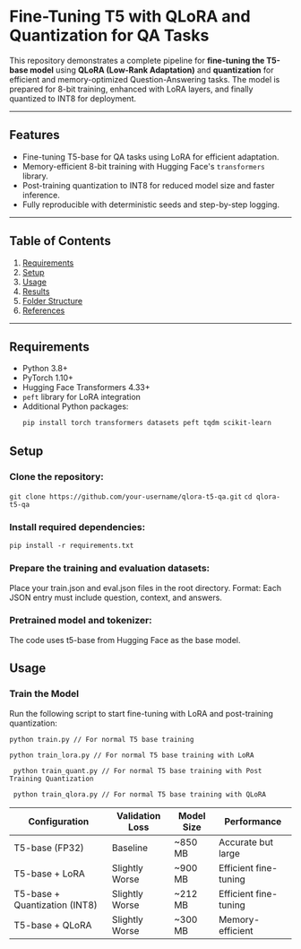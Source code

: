 # Fine-Tuning T5 with QLoRA and Quantization for QA Tasks

This repository demonstrates a complete pipeline for **fine-tuning the T5-base model** using **QLoRA (Low-Rank Adaptation)** and **quantization** for efficient and memory-optimized Question-Answering tasks. The model is prepared for 8-bit training, enhanced with LoRA layers, and finally quantized to INT8 for deployment.

---

## Features
- Fine-tuning T5-base for QA tasks using LoRA for efficient adaptation.
- Memory-efficient 8-bit training with Hugging Face's `transformers` library.
- Post-training quantization to INT8 for reduced model size and faster inference.
- Fully reproducible with deterministic seeds and step-by-step logging.

---

## Table of Contents
1. [Requirements](#requirements)
2. [Setup](#setup)
3. [Usage](#usage)
4. [Results](#results)
5. [Folder Structure](#folder-structure)
6. [References](#references)

---

## Requirements

- Python 3.8+
- PyTorch 1.10+
- Hugging Face Transformers 4.33+
- `peft` library for LoRA integration
- Additional Python packages:
  ```bash
  pip install torch transformers datasets peft tqdm scikit-learn

## Setup

### Clone the repository:

``` git clone https://github.com/your-username/qlora-t5-qa.git ```
``` cd qlora-t5-qa ```

### Install required dependencies:

``` pip install -r requirements.txt ```

### Prepare the training and evaluation datasets:

Place your train.json and eval.json files in the root directory.
Format: Each JSON entry must include question, context, and answers.

### Pretrained model and tokenizer:

The code uses t5-base from Hugging Face as the base model.

## Usage

### Train the Model

Run the following script to start fine-tuning with LoRA and post-training quantization:

``` python train.py // For normal T5 base training ```

``` python train_lora.py // For normal T5 base training with LoRA ```

``` python train_quant.py // For normal T5 base training with Post Training Quantization```

``` python train_qlora.py // For normal T5 base training with QLoRA```


| Configuration        | Validation Loss    | Model Size | Performance            |
|-----------------------|--------------------|------------|------------------------|
| T5-base (FP32)       | Baseline           | ~850 MB    | Accurate but large     |
| T5-base + LoRA       | Slightly Worse     | ~900 MB    | Efficient fine-tuning  |
| T5-base + Quantization (INT8)| Slightly Worse     | ~212 MB    | Efficient fine-tuning  |
| T5-base + QLoRA      | Slightly Worse             | ~300 MB    | Memory-efficient       |

